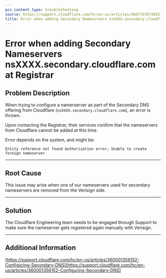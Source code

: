 ```yaml
---
pcx_content_type: troubleshooting
source: https://support.cloudflare.com/hc/en-us/articles/4667723574925-Error-when-adding-Secondary-Nameservers-nsXXXX-secondary-cloudflare-com-at-Registrar
title: Error when adding Secondary Nameservers nsXXXX.secondary.cloudflare.com at Registrar
---
```


# Error when adding Secondary Nameservers nsXXXX.secondary.cloudflare.com at Registrar



## Problem Description

When trying to configure a namerserver as part of the Secondary DNS offering from Cloudflare (`nsXXXX.secondary.cloudflare.com`), an error is thrown.

Upon contacting the Registrar, their services confirm that the nameservers from Cloudflare cannot be added at this time.

Error depends on the system, and might be:

`Entity reference not found Authorization error; Unable to create foreign nameserver`

___

## Root Cause

This issue may arise when one of our nameservers used for secondary nameservers are removed from the Verisign side. 

___

## Solution

The Cloudflare Engineering team needs to be engaged through Support to make sure the nameserver gets registered again manually with Verisign. 

___

## Additional Information

[https://support.cloudflare.com/hc/en-us/articles/360001356152-Configuring-Secondary-DNS](https://support.cloudflare.com/hc/en-us/articles/360001356152-Configuring-Secondary-DNS)
